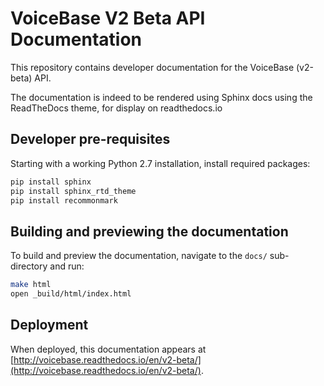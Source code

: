 # VoiceBase V2 Beta API Documentation

This repository contains developer documentation for the VoiceBase (v2-beta) API.

The documentation is indeed to be rendered using Sphinx docs using the ReadTheDocs theme, for display on readthedocs.io

## Developer pre-requisites

Starting with a working Python 2.7 installation, install required packages:

```bash
pip install sphinx
pip install sphinx_rtd_theme
pip install recommonmark
```

## Building and previewing the documentation

To build and preview the documentation, navigate to the `docs/` sub-directory and run:

```bash
make html
open _build/html/index.html
```

## Deployment

When deployed, this documentation appears at [http://voicebase.readthedocs.io/en/v2-beta/](http://voicebase.readthedocs.io/en/v2-beta/).